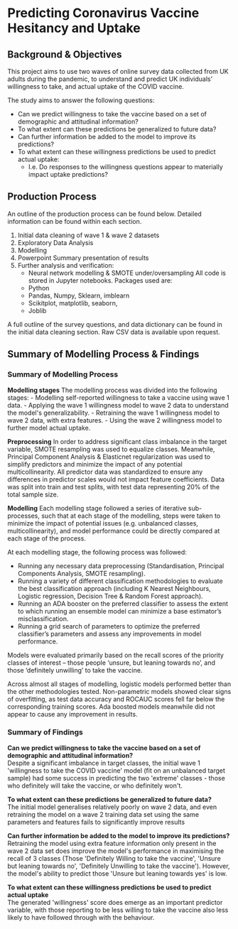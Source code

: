 # Predicting Coronavirus Vaccine Hesitancy and Uptake  

## Background & Objectives  

This project aims to use two waves of online survey data collected from UK adults during the pandemic, to understand and predict UK individuals’ willingness to take, and actual uptake of the COVID vaccine.  
  
The study aims to answer the following questions:  
* Can we predict willingness to take the vaccine based on a set of demographic and attitudinal information?
* To what extent can these predictions be generalized to future data?
* Can further information be added to the model to improve its predictions?
* To what extent can these willingness predictions be used to predict actual uptake:
    - I.e. Do responses to the willingness questions appear to materially impact uptake predictions?
    
## Production Process  
An outline of the production process can be found below. Detailed information can be found within each section.
1. Initial data cleaning of wave 1 & wave 2 datasets
2. Exploratory Data Analysis
3. Modelling
4. Powerpoint Summary presentation of results
5. Further analysis and verification:
    - Neural network modelling & SMOTE under/oversampling
All code is stored in Jupyter notebooks. Packages used are:
    - Python
    - Pandas, Numpy, Sklearn, imblearn
    - Scikitplot, matplotlib, seaborn,
    - Joblib  
    
A full outline of the survey questions, and data dictionary can be found in the initial data cleaning section. Raw CSV data is available upon request.

## Summary of Modelling Process & Findings  

### Summary of Modelling Process  

**Modelling stages**
The modelling process was divided into the following stages:
    - Modelling self-reported willingness to take a vaccine using wave 1 data.
    - Applying the wave 1 willingness model to wave 2 data to understand the model's generalizability.
    - Retraining the wave 1 willingness model to wave 2 data, with extra features.
    - Using the wave 2 willingness model to further model actual uptake.

**Preprocessing**
In order to address significant class imbalance in the target variable, SMOTE resampling was used to equalize classes. Meanwhile, Principal Component Analysis & Elasticnet regularization was used to simplify predictors and minimize the impact of any potential multicollinearity. All predictor data was standardized to ensure any differences in predictor scales would not impact feature coefficients. Data was split into train and test splits, with test data representing 20% of the total sample size.  

**Modelling**
Each modelling stage followed a series of iterative sub-processes, such that at each stage of the modelling, steps were taken to minimize the impact of potential issues (e.g. unbalanced classes, multicollinearity), and model performance could be directly compared at each stage of the process.  

At each modelling stage, the following process was followed:
* Running any necessary data preprocessing (Standardisation, Principal Components Analysis, SMOTE resampling).
* Running a variety of different classification methodologies to evaluate the best classification approach (including K Nearest Neighbours, Logistic regression, Decision Tree & Random Forest approach).
* Running an ADA booster on the preferred classifier to assess the extent to which running an ensemble model can minimize a base estimator’s misclassification.
* Running a grid search of parameters to optimize the preferred classifier’s parameters and assess any improvements in model performance.  

Models were evaluated primarily based on the recall scores of the priority classes of interest – those people ‘unsure, but leaning towards no’, and those ‘definitely unwilling’ to take the vaccine.  

Across almost all stages of modelling, logistic models performed better than the other methodologies tested. Non-parametric models showed clear signs of overfitting, as test data accuracy and ROCAUC scores fell far below the corresponding training scores. Ada boosted models meanwhile did not appear to cause any improvement in results.  

### Summary of Findings

**Can we predict willingness to take the vaccine based on a set of demographic and attitudinal information?**  
Despite a significant imbalance in target classes, the initial wave 1 'willingness to take the COVID vaccine' model (fit on an unbalanced target sample) had some success in predicting the two 'extreme' classes - those who definitely will take the vaccine, or who definitely won't.  

**To what extent can these predictions be generalized to future data?**  
The initial model generalises relatively poorly on wave 2 data, and even retraining the model on a wave 2 training data set using the same parameters and features fails to significantly improve results  

**Can further information be added to the model to improve its predictions?**  
Retraining the model using extra feature information only present in the wave 2 data set does improve the model's performance in maximising the recall of 3 classes (Those 'Definitely Willing to take the vaccine', 'Unsure but leaning towards no', 'Definitely Unwilling to take the vaccine'). However, the model's ability to predict those 'Unsure but leaning towards yes' is low.  

**To what extent can these willingness predictions be used to predict actual uptake**  
The generated 'willingness' score does emerge as an important predictor variable, with those reporting to be less willing to take the vaccine also less likely to have followed through with the behaviour.  
